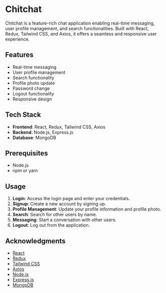 # Chitchat

Chitchat is a feature-rich chat application enabling real-time messaging, user profile management, and search functionalities. Built with React, Redux, Tailwind CSS, and Axios, it offers a seamless and responsive user experience.

## Features

- Real-time messaging
- User profile management
- Search functionality
- Profile photo update
- Password change
- Logout functionality
- Responsive design

## Tech Stack

- **Frontend**: React, Redux, Tailwind CSS, Axios
- **Backend**: Node.js, Express.js
- **Database**: MongoDB

## Prerequisites

- Node.js
- npm or yarn

## Usage

1. **Login**: Access the login page and enter your credentials.
2. **Signup**: Create a new account by signing up.
3. **Profile Management**: Update your profile information and profile photo.
4. **Search**: Search for other users by name.
5. **Messaging**: Start a conversation with other users.
6. **Logout**: Log out from the application.

## Acknowledgments

- [React](https://reactjs.org/)
- [Redux](https://redux.js.org/)
- [Tailwind CSS](https://tailwindcss.com/)
- [Axios](https://axios-http.com/)
- [Node.js](https://nodejs.org/)
- [Express.js](https://expressjs.com/)
- [MongoDB](https://www.mongodb.com/)

